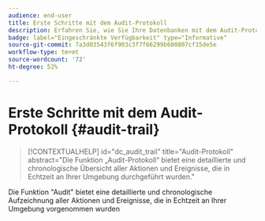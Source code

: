 ```yaml
---
audience: end-user
title: Erste Schritte mit dem Audit-Protokoll
description: Erfahren Sie, wie Sie Ihre Datenbanken mit dem Audit-Protokoll überwachen.
badge: label="Eingeschränkte Verfügbarkeit" type="Informative"
source-git-commit: 7a3d03543f6f903c3f7f66299b600807cf15de5e
workflow-type: tm+mt
source-wordcount: '72'
ht-degree: 52%

---
```


# Erste Schritte mit dem Audit-Protokoll {#audit-trail}


>[!CONTEXTUALHELP]
>id="dc_audit_trail"
>title="Audit-Protokoll"
>abstract="Die Funktion „Audit-Protokoll“ bietet eine detaillierte und chronologische Übersicht aller Aktionen und Ereignisse, die in Echtzeit an Ihrer Umgebung durchgeführt wurden."

Die Funktion &quot;Audit&quot; bietet eine detaillierte und chronologische Aufzeichnung aller Aktionen und Ereignisse, die in Echtzeit an Ihrer Umgebung vorgenommen wurden